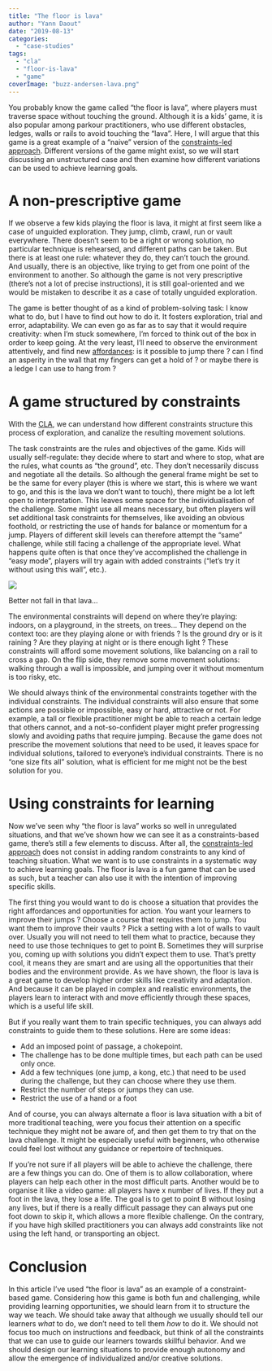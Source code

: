 ```yaml
---
title: "The floor is lava"
author: "Yann Daout"
date: "2019-08-13"
categories: 
  - "case-studies"
tags: 
  - "cla"
  - "floor-is-lava"
  - "game"
coverImage: "buzz-andersen-lava.png"
---
```


You probably know the game called “the floor is lava”, where players must traverse space without touching the ground. Although it is a kids’ game, it is also popular among parkour practitioners, who use different obstacles, ledges, walls or rails to avoid touching the “lava”. Here, I will argue that this game is a great example of a “naive” version of the [constraints-led approach](/brief-introduction-to-the-constraints-led-approach). Different versions of the game might exist, so we will start discussing an unstructured case and then examine how different variations can be used to achieve learning goals.

# A non-prescriptive game

If we observe a few kids playing the floor is lava, it might at first seem like a case of unguided exploration. They jump, climb, crawl, run or vault everywhere. There doesn’t seem to be a right or wrong solution, no particular technique is rehearsed, and different paths can be taken. But there is at least one rule: whatever they do, they can’t touch the ground. And usually, there is an objective, like trying to get from one point of the environment to another. So although the game is not very prescriptive (there’s not a lot of precise instructions), it is still goal-oriented and we would be mistaken to describe it as a case of totally unguided exploration. 

The game is better thought of as a kind of problem-solving task: I know what to do, but I have to find out how to do it. It fosters exploration, trial and error, adaptability. We can even go as far as to say that it would require creativity: when I’m stuck somewhere, I’m forced to think out of the box in order to keep going. At the very least, I’ll need to observe the environment attentively, and find new [affordances](/affordances-perception-and-action): is it possible to jump there ? can I find an asperity in the wall that my fingers can get a hold of ? or maybe there is a ledge I can use to hang from ?

# A game structured by constraints

With the [CLA](/brief-introduction-to-the-constraints-led-approach), we can understand how different constraints structure this process of exploration, and canalize the resulting movement solutions.

The task constraints are the rules and objectives of the game. Kids will usually self-regulate: they decide where to start and where to stop, what are the rules, what counts as “the ground”, etc. They don’t necessarily discuss and negotiate all the details. So although the general frame might be set to be the same for every player (this is where we start, this is where we want to go, and this is the lava we don’t want to touch), there might be a lot left open to interpretation. This leaves some space for the individualisation of the challenge. Some might use all means necessary, but often players will set additional task constraints for themselves, like avoiding an obvious foothold, or restricting the use of hands for balance or momentum for a jump. Players of different skill levels can therefore attempt the “same” challenge, while still facing a challenge of the appropriate level. What happens quite often is that once they’ve accomplished the challenge in “easy mode”, players will try again with added constraints (“let’s try it without using this wall”, etc.).

![](images/sautdebras.png)

Better not fall in that lava...

The environmental constraints will depend on where they’re playing: indoors, on a playground, in the streets, on trees… They depend on the context too: are they playing alone or with friends ? Is the ground dry or is it raining ? Are they playing at night or is there enough light ? These constraints will afford some movement solutions, like balancing on a rail to cross a gap. On the flip side, they remove some movement solutions: walking through a wall is impossible, and jumping over it without momentum is too risky, etc.

We should always think of the environmental constraints together with the individual constraints. The individual constraints will also ensure that some actions are possible or impossible, easy or hard, attractive or not. For example, a tall or flexible practitioner might be able to reach a certain ledge that others cannot, and a not-so-confident player might prefer progressing slowly and avoiding paths that require jumping. Because the game does not prescribe the movement solutions that need to be used, it leaves space for individual solutions, tailored to everyone’s individual constraints. There is no “one size fits all” solution, what is efficient for me might not be the best solution for you.

# Using constraints for learning

Now we’ve seen why “the floor is lava” works so well in unregulated situations, and that we’ve shown how we can see it as a constraints-based game, there’s still a few elements to discuss. After all, the [constraints-led approach](/brief-introduction-to-the-constraints-led-approach) does not consist in adding random constraints to any kind of teaching situation. What we want is to use constraints in a systematic way to achieve learning goals. The floor is lava is a fun game that can be used as such, but a teacher can also use it with the intention of improving specific skills.

The first thing you would want to do is choose a situation that provides the right affordances and opportunities for action. You want your learners to improve their jumps ? Choose a course that requires them to jump. You want them to improve their vaults ? Pick a setting with a lot of walls to vault over. Usually you will not need to tell them what to practice, because they need to use those techniques to get to point B. Sometimes they will surprise you, coming up with solutions you didn’t expect them to use. That’s pretty cool, it means they are smart and are using all the opportunities that their bodies and the environment provide. As we have shown, the floor is lava is a great game to develop higher order skills like creativity and adaptation. And because it can be played in complex and realistic environments, the players learn to interact with and move efficiently through these spaces, which is a useful life skill.

But if you really want them to train specific techniques, you can always add constraints to guide them to these solutions. Here are some ideas:

- Add an imposed point of passage, a chokepoint.
- The challenge has to be done multiple times, but each path can be used only once.
- Add a few techniques (one jump, a kong, etc.) that need to be used during the challenge, but they can choose where they use them.
- Restrict the number of steps or jumps they can use.
- Restrict the use of a hand or a foot

And of course, you can always alternate a floor is lava situation with a bit of more traditional teaching, were you focus their attention on a specific technique they might not be aware of, and then get them to try that on the lava challenge. It might be especially useful with beginners, who otherwise could feel lost without any guidance or repertoire of techniques.

If you’re not sure if all players will be able to achieve the challenge, there are a few things you can do. One of them is to allow collaboration, where players can help each other in the most difficult parts. Another would be to organise it like a video game: all players have x number of lives. If they put a foot in the lava, they lose a life. The goal is to get to point B without losing any lives, but if there is a really difficult passage they can always put one foot down to skip it, which allows a more flexible challenge. On the contrary, if you have high skilled practitioners you can always add constraints like not using the left hand, or transporting an object.

# Conclusion

In this article I’ve used “the floor is lava” as an example of a constraint-based game. Considering how this game is both fun and challenging, while providing learning opportunities, we should learn from it to structure the way we teach. We should take away that although we usually should tell our learners _what_ to do, we don’t need to tell them _how_ to do it. We should not focus too much on instructions and feedback, but think of all the constraints that we can use to guide our learners towards skillful behavior. And we should design our learning situations to provide enough autonomy and allow the emergence of individualized and/or creative solutions.
